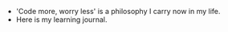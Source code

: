 - 'Code more, worry less' is a philosophy I carry now in my life.
-  Here is my learning journal.


<!---
inedewi/inedewi is a ✨ special ✨ repository because its `README.md` (this file) appears on your GitHub profile.
You can click the Preview link to take a look at your changes.
--->
